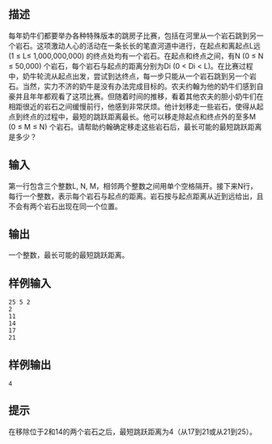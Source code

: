 ## 描述


每年奶牛们都要举办各种特殊版本的跳房子比赛，包括在河里从一个岩石跳到另一个岩石。这项激动人心的活动在一条长长的笔直河道中进行，在起点和离起点L远 (1 ≤ L≤ 1,000,000,000) 的终点处均有一个岩石。在起点和终点之间，有N (0 ≤ N ≤ 50,000) 个岩石，每个岩石与起点的距离分别为Di (0 < Di < L)。在比赛过程中，奶牛轮流从起点出发，尝试到达终点，每一步只能从一个岩石跳到另一个岩石。当然，实力不济的奶牛是没有办法完成目标的。农夫约翰为他的奶牛们感到自豪并且年年都观看了这项比赛。但随着时间的推移，看着其他农夫的胆小奶牛们在相距很近的岩石之间缓慢前行，他感到非常厌烦。他计划移走一些岩石，使得从起点到终点的过程中，最短的跳跃距离最长。他可以移走除起点和终点外的至多M (0 ≤ M ≤ N) 个岩石。请帮助约翰确定移走这些岩石后，最长可能的最短跳跃距离是多少？

## 输入


第一行包含三个整数L, N, M，相邻两个整数之间用单个空格隔开。接下来N行，每行一个整数，表示每个岩石与起点的距离。岩石按与起点距离从近到远给出，且不会有两个岩石出现在同一个位置。

## 输出


一个整数，最长可能的最短跳跃距离。

## 样例输入


```
25 5 2
2
11
14
17
21
```


## 样例输出


```
4
```


## 提示


在移除位于2和14的两个岩石之后，最短跳跃距离为4（从17到21或从21到25）。

